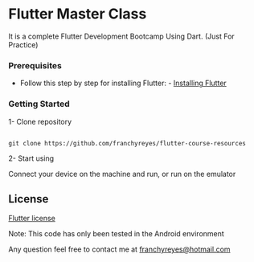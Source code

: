 # Flutter Master Class

It is a complete Flutter Development Bootcamp Using Dart. (Just For Practice)

### Prerequisites
* Follow this step by step for installing Flutter: - [Installing Flutter](https://flutter.dev/docs/get-started/install)

### Getting Started

1- Clone repository 
```

git clone https://github.com/franchyreyes/flutter-course-resources
```

2- Start using

Connect your device on the machine and run, or run on the emulator


## License

[Flutter license](https://github.com/flutter/flutter/blob/master/LICENSE)

Note: This code has only been tested in the Android environment

Any question feel free to contact me at franchyreyes@hotmail.com
